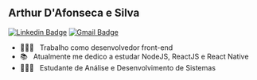 ## Arthur D'Afonseca e Silva

  [![Linkedin Badge](https://img.shields.io/badge/-LinkedIn-blue?style=flat-square&logo=Linkedin&logoColor=white&link=https://www.linkedin.com/in/ronnyacacio/)](https://www.linkedin.com/in/arthur-d-afonseca-885757183/)
  [![Gmail Badge](https://img.shields.io/badge/-Gmail-c14438?style=flat-square&logo=Gmail&logoColor=white&link=mailto:arthur.dafonseca89@gmail.com)](mailto:arthur.dafonseca89@gmail.com)

- 👨🏻‍💻  &nbsp; Trabalho como desenvolvedor front-end </br>
- 📚 &nbsp; Atualmente me dedico a estudar NodeJS, ReactJS e React Native </br>
- 👨🏻‍🎓 &nbsp; Estudante de Análise e Desenvolvimento de Sistemas </br>
